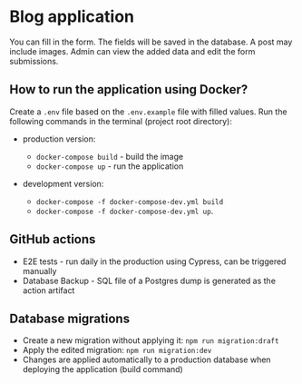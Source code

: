 # Blog application

You can fill in the form. The fields will be saved in the database. A post may include images. Admin can view the added data and edit the form submissions.

## How to run the application using Docker?

Create a `.env` file based on the `.env.example` file with filled values. Run the following commands in the terminal (project root directory):

- production version:
  - `docker-compose build` - build the image
  - `docker-compose up` - run the application
- development version:

  - `docker-compose -f docker-compose-dev.yml build`
  - `docker-compose -f docker-compose-dev.yml up`.

## GitHub actions

- E2E tests - run daily in the production using Cypress, can be triggered manually
- Database Backup - SQL file of a Postgres dump is generated as the action artifact

## Database migrations

- Create a new migration without applying it: `npm run migration:draft`
- Apply the edited migration: `npm run migration:dev`
- Changes are applied automatically to a production database when deploying the application (build command)
